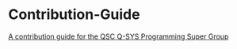 # Contribution-Guide
[A contribution guide for the QSC Q-SYS Programming Super Group](https://qsc-q-sys-psg.github.io/Contribution-Guide/)
